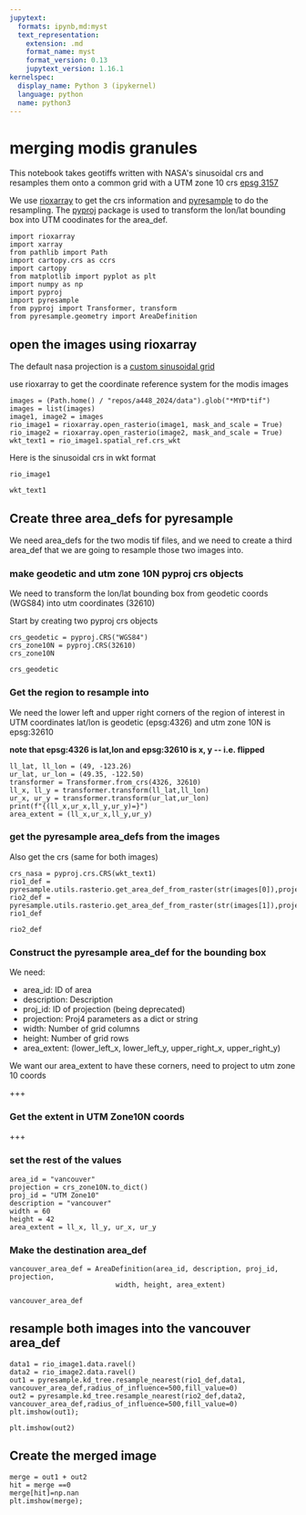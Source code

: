 ```yaml
---
jupytext:
  formats: ipynb,md:myst
  text_representation:
    extension: .md
    format_name: myst
    format_version: 0.13
    jupytext_version: 1.16.1
kernelspec:
  display_name: Python 3 (ipykernel)
  language: python
  name: python3
---
```


# merging modis granules

This notebook takes geotiffs written with NASA's sinusoidal crs and resamples them onto a common
grid with a UTM zone 10 crs [epsg 3157 ](https://spatialreference.org/ref/epsg/3157)

We use [rioxarray](https://corteva.github.io/rioxarray/stable/) to get the crs information and [pyresample](https://pyresample.readthedocs.io/en/latest/concepts/index.html) to do the resampling.  The [pyproj](https://pyproj4.github.io/pyproj/stable/index.html) package is used to transform the lon/lat bounding box
into UTM coodinates for the area_def.   

```{code-cell} ipython3
import rioxarray
import xarray
from pathlib import Path
import cartopy.crs as ccrs
import cartopy
from matplotlib import pyplot as plt
import numpy as np
import pyproj
import pyresample
from pyproj import Transformer, transform
from pyresample.geometry import AreaDefinition
```

## open the images using rioxarray

The default nasa projection is a [custom sinusoidal grid](https://pro.arcgis.com/en/pro-app/3.1/help/mapping/properties/sinusoidal.htm#:~:text=Sinusoidal%20is%20a%20pseudocylindric%20projection,central%20meridian%20and%20equally%20spaced.)

use rioxarray to get the coordinate reference system for the modis images

```{code-cell} ipython3
images = (Path.home() / "repos/a448_2024/data").glob("*MYD*tif")
images = list(images)
image1, image2 = images
rio_image1 = rioxarray.open_rasterio(image1, mask_and_scale = True)
rio_image2 = rioxarray.open_rasterio(image2, mask_and_scale = True)
wkt_text1 = rio_image1.spatial_ref.crs_wkt
```

Here is the sinusoidal crs in wkt format

```{code-cell} ipython3
rio_image1
```

```{code-cell} ipython3
wkt_text1
```

## Create three area_defs for pyresample

We need area_defs for the two modis tif files, and we need to create a third area_def that we are going to resample those two images into.





### make geodetic and utm zone 10N pyproj crs objects

We need to transform the lon/lat bounding box from geodetic coords (WGS84)  into utm coordinates (32610)

Start by creating two pyproj crs objects

```{code-cell} ipython3
crs_geodetic = pyproj.CRS("WGS84")
crs_zone10N = pyproj.CRS(32610)
crs_zone10N
```

```{code-cell} ipython3
crs_geodetic
```

### Get the region to resample into

We need the lower left and upper right corners of the region of interest in UTM coordinates
lat/lon is geodetic (epsg:4326)  and utm zone 10N is epsg:32610

**note that epsg:4326 is lat,lon  and epsg:32610 is x, y -- i.e. flipped**

```{code-cell} ipython3
ll_lat, ll_lon = (49, -123.26)
ur_lat, ur_lon = (49.35, -122.50)
transformer = Transformer.from_crs(4326, 32610)
ll_x, ll_y = transformer.transform(ll_lat,ll_lon)
ur_x, ur_y = transformer.transform(ur_lat,ur_lon)
print(f"{(ll_x,ur_x,ll_y,ur_y)=}")
area_extent = (ll_x,ur_x,ll_y,ur_y)
```

### get the pyresample area_defs from the images

Also get the crs (same for both images)

```{code-cell} ipython3
crs_nasa = pyproj.crs.CRS(wkt_text1)
rio1_def = pyresample.utils.rasterio.get_area_def_from_raster(str(images[0]),projection=crs_nasa)
rio2_def = pyresample.utils.rasterio.get_area_def_from_raster(str(images[1]),projection=crs_nasa)
rio1_def
```

```{code-cell} ipython3
rio2_def
```

### Construct the pyresample area_def for the bounding box

We need:

- area_id: ID of area
- description: Description
- proj_id: ID of projection (being deprecated)
- projection: Proj4 parameters as a dict or string
- width: Number of grid columns
- height: Number of grid rows
- area_extent: (lower_left_x, lower_left_y, upper_right_x, upper_right_y)


We want our area_extent to have these corners, need to project to utm zone 10 coords

+++

### Get the extent in UTM Zone10N coords

+++

### set the rest of the values

```{code-cell} ipython3
area_id = "vancouver"
projection = crs_zone10N.to_dict()
proj_id = "UTM Zone10"
description = "vancouver"
width = 60
height = 42
area_extent = ll_x, ll_y, ur_x, ur_y
```

### Make the destination area_def

```{code-cell} ipython3
vancouver_area_def = AreaDefinition(area_id, description, proj_id, projection,
                          width, height, area_extent)
```

```{code-cell} ipython3
vancouver_area_def
```

## resample both images into the vancouver area_def

```{code-cell} ipython3
data1 = rio_image1.data.ravel()
data2 = rio_image2.data.ravel()
out1 = pyresample.kd_tree.resample_nearest(rio1_def,data1, vancouver_area_def,radius_of_influence=500,fill_value=0)
out2 = pyresample.kd_tree.resample_nearest(rio2_def,data2, vancouver_area_def,radius_of_influence=500,fill_value=0)
plt.imshow(out1);
```

```{code-cell} ipython3
plt.imshow(out2)
```

## Create the merged image

```{code-cell} ipython3
merge = out1 + out2
hit = merge ==0
merge[hit]=np.nan
plt.imshow(merge);
```

```{code-cell} ipython3

```
